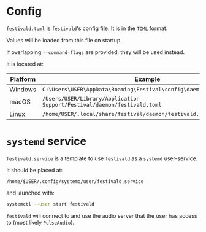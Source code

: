# Config
`festivald.toml` is `festivald`'s config file. It is in the [`TOML`](https://en.wikipedia.org/wiki/TOML) format.

Values will be loaded from this file on startup.

If overlapping `--command-flags` are provided, they will be used instead.

It is located at:

| Platform | Example                                                                  |
|----------|--------------------------------------------------------------------------|
| Windows  | `C:\Users\USER\AppData\Roaming\Festival\config\daemon\festivald.toml`    |
| macOS    | `/Users/USER/Library/Application Support/Festival/daemon/festivald.toml` |
| Linux    | `/home/USER/.local/share/festival/daemon/festivald.toml`                 |

# `systemd` service
`festivald.service` is a template to use `festivald` as a `systemd` user-service.

It should be placed at:
```
/home/$USER/.config/systemd/user/festivald.service
```
and launched with:
```bash
systemctl --user start festivald
```

`festivald` will connect to and use the audio server that the user has access to (most likely `PulseAudio`).

